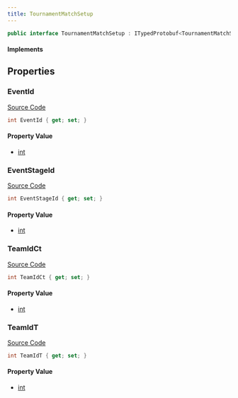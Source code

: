 ```yaml
---
title: TournamentMatchSetup
---
```


```csharp
public interface TournamentMatchSetup : ITypedProtobuf<TournamentMatchSetup>, INativeHandle
```

#### Implements

## Properties

### EventId

[Source Code](https://github.com/swiftly-solution/swiftlys2/blob/main/managed/src/SwiftlyS2.Generated/Protobufs/Interfaces/TournamentMatchSetup.cs#L13)

```csharp
int EventId { get; set; }
```

#### Property Value

- [int](https://learn.microsoft.com/dotnet/api/system.int32)

### EventStageId

[Source Code](https://github.com/swiftly-solution/swiftlys2/blob/main/managed/src/SwiftlyS2.Generated/Protobufs/Interfaces/TournamentMatchSetup.cs#L22)

```csharp
int EventStageId { get; set; }
```

#### Property Value

- [int](https://learn.microsoft.com/dotnet/api/system.int32)

### TeamIdCt

[Source Code](https://github.com/swiftly-solution/swiftlys2/blob/main/managed/src/SwiftlyS2.Generated/Protobufs/Interfaces/TournamentMatchSetup.cs#L16)

```csharp
int TeamIdCt { get; set; }
```

#### Property Value

- [int](https://learn.microsoft.com/dotnet/api/system.int32)

### TeamIdT

[Source Code](https://github.com/swiftly-solution/swiftlys2/blob/main/managed/src/SwiftlyS2.Generated/Protobufs/Interfaces/TournamentMatchSetup.cs#L19)

```csharp
int TeamIdT { get; set; }
```

#### Property Value

- [int](https://learn.microsoft.com/dotnet/api/system.int32)

